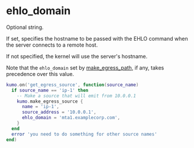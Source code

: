 # ehlo_domain

Optional string.

If set, specifies the hostname to be passed with the EHLO command when the server connects to a remote host.

If not specified, the kernel will use the server's hostname.

Note that the `ehlo_domain` set by [make_egress_path](../make_egress_path/index.md), if any,
takes precedence over this value.

```lua
kumo.on('get_egress_source', function(source_name)
  if source_name == 'ip-1' then
    -- Make a source that will emit from 10.0.0.1
    kumo.make_egress_source {
      name = 'ip-1',
      source_address = '10.0.0.1',
      ehlo_domain = 'mta1.examplecorp.com',
    }
  end
  error 'you need to do something for other source names'
end)
```



